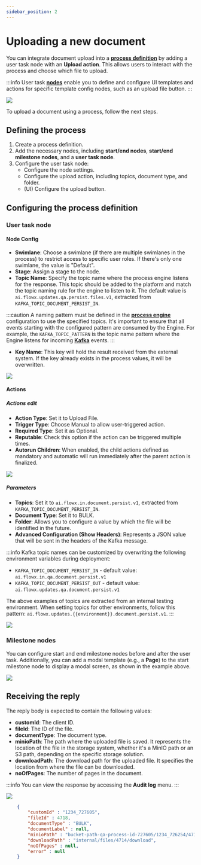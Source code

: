 ```yaml
---
sidebar_position: 2
---
```


# Uploading a new document

You can integrate document upload into a [**process definition**](../../../../../terms/flowx-process-definition) by adding a user task node with an **Upload action**. This allows users to interact with the process and choose which file to upload.

:::info
User task [**nodes**](../../../../../terms/flowx-node) enable you to define and configure UI templates and actions for specific template config nodes, such as an upload file button.
:::

![](https://s3.eu-west-1.amazonaws.com/docx.flowx.ai/platform-deep-dive/docs_upload_proc.png)

To upload a document using a process, follow the next steps.

## Defining the process

1. Create a process definition.
2. Add the necessary nodes, including **start/end nodes**, **start/end milestone nodes**, and a **user task node**.
3. Configure the user task node:
    * Configure the node settings.
    * Configure the upload action, including topics, document type, and folder.
    * (UI) Configure the upload button.

## Configuring the process definition

### User task node

#### **Node Config**

* **Swimlane**: Choose a swimlane (if there are multiple swimlanes in the process) to restrict access to specific user roles. If there's only one swimlane, the value is "Default".
* **Stage**: Assign a stage to the node.
* **Topic Name**: Specify the topic name where the process engine listens for the response. This topic should be added to the platform and match the topic naming rule for the engine to listen to it. The default value is `ai.flowx.updates.qa.persist.files.v1`, extracted from `KAFKA_TOPIC_DOCUMENT_PERSIST_IN`.


:::caution
A naming pattern must be defined in the [**process engine**](../../../../../terms/flowxai-process-engine) configuration to use the specified topics. It's important to ensure that all events starting with the configured pattern are consumed by the Engine. For example, the `KAFKA_TOPIC_PATTERN` is the topic name pattern where the Engine listens for incoming [**Kafka**](../../../../../terms/flowx-kafka) events.
:::

* **Key Name**: This key will hold the result received from the external system. If the key already exists in the process values, it will be overwritten.

![](https://s3.eu-west-1.amazonaws.com/docx.flowx.ai/platform-deep-dive/doc_upload_file_con.png)

#### **Actions**

##### Actions edit

* **Action Type**: Set it to Upload File.
* **Trigger Type**: Choose Manual to allow user-triggered action.
* **Required Type**: Set it as Optional.
* **Reputable**: Check this option if the action can be triggered multiple times.
* **Autorun Children**: When enabled, the child actions defined as mandatory and automatic will run immediately after the parent action is finalized.

![](https://s3.eu-west-1.amazonaws.com/docx.flowx.ai/platform-deep-dive/action_edit_doc_plugin.png)

##### Parameters

* **Topics**: Set it to `ai.flowx.in.document.persist.v1`, extracted from `KAFKA_TOPIC_DOCUMENT_PERSIST_IN`.
* **Document Type**: Set it to BULK.
* **Folder**: Allows you to configure a value by which the file will be identified in the future.
* **Advanced Configuration (Show Headers)**: Represents a JSON value that will be sent in the headers of the Kafka message.

:::info
Kafka topic names can be customized by overwriting the following environment variables during deployment:

* `KAFKA_TOPIC_DOCUMENT_PERSIST_IN` - default value: `ai.flowx.in.qa.document.persist.v1`
* `KAFKA_TOPIC_DOCUMENT_PERSIST_OUT` - default value: `ai.flowx.updates.qa.document.persist.v1`

The above examples of topics are extracted from an internal testing environment. When setting topics for other environments, follow this pattern: `ai.flowx.updates.{{environment}}.document.persist.v1`.
:::

![](https://s3.eu-west-1.amazonaws.com/docx.flowx.ai/platform-deep-dive/doc_plugin_upload_param.png)

### Milestone nodes

You can configure start and end milestone nodes before and after the user task. Additionally, you can add a modal template (e.g., a **Page**) to the start milestone node to display a modal screen, as shown in the example above.

![](https://s3.eu-west-1.amazonaws.com/docx.flowx.ai/building-blocks/node/milestone_page.png)

## Receiving the reply

The reply body is expected to contain the following values:

* **customId**: The client ID.
* **fileId**: The ID of the file.
* **documentType**: The document type.
* **minioPath**: The path where the uploaded file is saved. It represents the location of the file in the storage system, whether it's a MinIO path or an S3 path, depending on the specific storage solution.
* **downloadPath**: The download path for the uploaded file. It specifies the location from where the file can be downloaded.
* **noOfPages**: The number of pages in the document.

:::info
You can view the response by accessing the **Audit log** menu.
:::

![](https://s3.eu-west-1.amazonaws.com/docx.flowx.ai/platform-deep-dive/audit_log_doc_upload.png)

```json
    {
        "customId" : "1234_727605",
        "fileId" : 4718,
        "documentType" : "BULK",
        "documentLabel" : null,
        "minioPath" : "bucket-path-qa-process-id-727605/1234_726254/4718_BULK.png",
        "downloadPath" : "internal/files/4714/download",
        "noOfPages" : null,
        "error" : null
    }
```